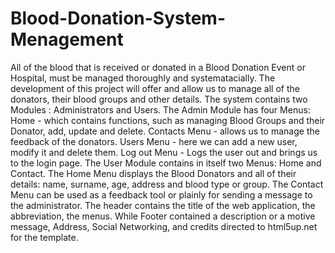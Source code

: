 # Blood-Donation-System-Menagement
All of the blood that is received or donated in a Blood Donation Event or Hospital, must be managed thoroughly and systematacially. The development of this project will offer and allow us to manage all of the donators, their blood groups and other details. The system contains two Modules : Administrators and Users. The Admin Module has four Menus: Home - which contains functions, such as managing Blood Groups and their Donator, add, update and delete. Contacts Menu - allows us to manage the feedback of the donators. Users Menu - here we can add a new user, modify it and delete them. Log out Menu - Logs the user out and brings us to the login page. The User Module contains in itself two Menus: Home and Contact. The Home Menu displays the Blood Donators and all of their details: name, surname, age, address and blood type or group. The Contact Menu can be used as a feedback tool or plainly for sending a message to the administrator. The header contains the title of the web application, the abbreviation, the menus. While Footer contained a description or a motive message, Address, Social Networking, and credits directed to html5up.net for the template.
